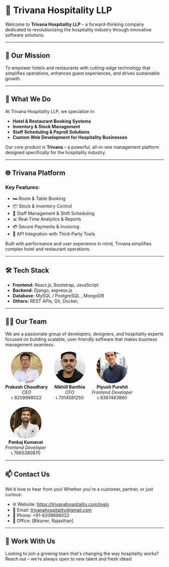 # 🏨 Trivana Hospitality LLP

Welcome to **Trivana Hospitality LLP** – a forward-thinking company dedicated to revolutionizing the hospitality industry through innovative software solutions.

---

## 🚀 Our Mission

To empower hotels and restaurants with cutting-edge technology that simplifies operations, enhances guest experiences, and drives sustainable growth.

---

## 💼 What We Do

At Trivana Hospitality LLP, we specialize in:

- **Hotel & Restaurant Booking Systems**  
- **Inventory & Stock Management**  
- **Staff Scheduling & Payroll Solutions**  
- **Custom Web Development for Hospitality Businesses**

Our core product is **Trivana** – a powerful, all-in-one management platform designed specifically for the hospitality industry.

---

## 🌐 Trivana Platform

### Key Features:

- 🛏️ Room & Table Booking  
- 📦 Stock & Inventory Control  
- 👥 Staff Management & Shift Scheduling  
- 📊 Real-Time Analytics & Reports  
- 💳 Secure Payments & Invoicing  
- 🔗 API Integration with Third-Party Tools

Built with performance and user experience in mind, Trivana simplifies complex hotel and restaurant operations.

---

## 🛠️ Tech Stack

- **Frontend:** React.js, Bootstrap, JavaScript
- **Backend:** Django, express.js
- **Database:** MySQL / PostgreSQL , MongoDB
- **Others:** REST APIs, Git, Docker, 

---

## 👨‍💼 Our Team

We are a passionate group of developers, designers, and hospitality experts focused on building scalable, user-friendly software that makes business management seamless.

<div style="display: flex; flex-wrap: wrap; gap: 20px; align-items: center;">

  <div style="text-align: center;">
    <img src="images/prakash.jpg" alt="Prakash Choudhary" style="width: 100px; height: 100px; border-radius: 50%; object-fit: cover;" />
    <br/>
    <strong>Prakash Choudhary</strong><br/>
    <em>CEO</em><br/>
    📞 8209898022
  </div>

  <div style="text-align: center;">
    <img src="images/nikhil.jpg" alt="Nikhill Banthia" style="width: 100px; height: 100px; border-radius: 50%; object-fit: cover;" />
    <br/>
    <strong>Nikhill Banthia</strong><br/>
    <em>CFO</em></em><br/>
    📞 7014581250
  </div>
  <div style="text-align: center;">
    <img src="images/piyush.jpg" alt="Piyush" style="width: 100px; height: 100px; border-radius: 50%; object-fit: cover;" />
    <br/>
    <strong>Piyush Purohit</strong><br/>
    <em>Frontend Developer</em><br/>
    📞 6367483860
  </div>
   <div style="text-align: center;">
    <img src="images/pankaj-photo2.jpg" alt="Pankaj" style="width: 100px; height: 100px; border-radius: 50%; object-fit: cover;" />
    <br/>
    <strong>Pankaj Kumavat</strong><br/>
    <em>Frontend Developer</em><br/>
    📞 7665380870
  </div>
</div>

---

## 📫 Contact Us

We'd love to hear from you! Whether you're a customer, partner, or just curious:

- 🌐 Website: https://trivanahospitality.com/login
- 📧 Email: trivanahospitality@gmail.com  
- 📱 Phone: +91-8209898022 
- 📍 Office: [Bikaner, Rajasthan]

---

## 🤝 Work With Us

Looking to join a growing team that's changing the way hospitality works?  
Reach out – we’re always open to new talent and fresh ideas!


